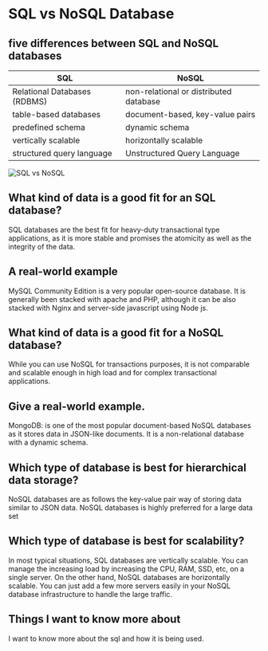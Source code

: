 # SQL vs NoSQL Database

## five differences between SQL and NoSQL databases
SQL                                    |                NoSQL
---------------                        | ----------------------- 
Relational Databases (RDBMS)           | non-relational or distributed database
table-based databases    |      document-based, key-value pairs
predefined schema   | dynamic schema
vertically scalable  |  horizontally scalable
structured query language | Unstructured Query Language



![SQL vs NoSQL](https://i.ytimg.com/vi/QwevGzVu_zk/maxresdefault.jpg)
## What kind of data is a good fit for an SQL database?

SQL databases are the best fit for heavy-duty transactional type applications, as it is more stable and promises the atomicity as well as the integrity of the data.

## A real-world example

MySQL Community Edition is a very popular open-source database. It is generally been stacked with apache and PHP, although it can be also stacked with Nginx and server-side javascript using Node js.

## What kind of data is a good fit for a NoSQL database?

While you can use NoSQL for transactions purposes, it is not comparable and scalable enough in high load and for complex transactional applications.

## Give a real-world example.

MongoDB: is one of the most popular document-based NoSQL databases as it stores data in JSON-like documents. It is a non-relational database with a dynamic schema.

## Which type of database is best for hierarchical data storage?

NoSQL databases are as follows the key-value pair way of storing data similar to JSON data. NoSQL databases is highly preferred for a large data set

## Which type of database is best for scalability?

In most typical situations, SQL databases are vertically scalable. You can manage the increasing load by increasing the CPU, RAM, SSD, etc, on a single server. On the other hand, NoSQL databases are horizontally scalable. You can just add a few more servers easily in your NoSQL database infrastructure to handle the large traffic.

## Things I want to know more about
I want to know more about the sql and how it is being used.